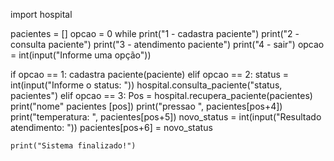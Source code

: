 import hospital


pacientes = []
opcao = 0
while
print("1 - cadastra paciente")
print("2 - consulta paciente")
print("3 - atendimento paciente")
print("4 - sair")
opcao = int(input("Informe uma opção"))

if opcao == 1:
    cadastra paciente(paciente)
elif opcao == 2:
    status = int(input("Informe o status: "))
   hospital.consulta_paciente("status, pacientes")
elif opcao == 3:
    Pos = hospital.recupera_paciente(pacientes)
    print("nome" pacientes [pos])
    print("pressao ", pacientes[pos+4])
    print("temperatura: ", pacientes[pos+5])
    novo_status = int(input("Resultado atendimento: "))
    pacientes[pos+6] = novo_status

    print("Sistema finalizado!")
